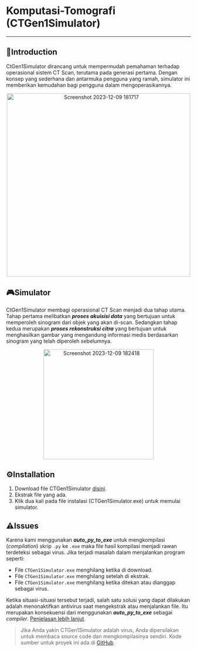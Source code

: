 # Komputasi-Tomografi (CTGen1Simulator)
---
## 📖Introduction
CtGen1Simulator dirancang untuk mempermudah pemahaman terhadap operasional sistem CT Scan, terutama pada generasi pertama. Dengan konsep yang sederhana dan antarmuka pengguna yang ramah, simulator ini memberikan kemudahan bagi pengguna dalam mengoperasikannya.

<p align="center">
  <img src="https://github.com/ahnafUB/Komputasi-Tomografi/assets/142992708/0e923c65-cca2-4784-aa1b-a59438c4463d" alt="Screenshot 2023-12-09 181717" width="500"/>
</p>

## 🎮Simulator
CtGen1Simulator membagi operasional CT Scan menjadi dua tahap utama. Tahap pertama melibatkan ***proses akuisisi data*** yang bertujuan untuk memperoleh sinogram dari objek yang akan di-scan. Sedangkan tahap kedua merupakan ***proses rekonstruksi citra*** yang bertujuan untuk menghasilkan gambar yang mengandung informasi medis berdasarkan sinogram yang telah diperoleh sebelumnya.

<p align="center">
  <img src="https://github.com/ahnafUB/Komputasi-Tomografi/assets/142992708/25cac70d-f4a6-451a-9778-da60fcccbbae" alt="Screenshot 2023-12-09 182418" width="300"/>
</p>

## ⚙️Installation
1. Download file CTGen1Simulator [disini](https://drive.google.com/drive/folders/1AKU3BCAgf2rRNRx34lLPEljR-QU5n2UT).
2. Ekstrak  file yang ada.
3. Klik dua kali pada file instalasi (CTGen1Simulator.exe) untuk memulai simulator.

## ⚠️Issues
Karena kami menggunakan ***auto_py_to_exe*** untuk mengkompilasi (_compilation_) skrip `.py` ke `.exe` maka file hasil kompilasi menjadi rawan terdeteksi sebagai virus. Jika terjadi masalah dalam menjalankan program seperti:

- File `CTGen1Simulator.exe` menghilang ketika di download.
- File `CTGen1Simulator.exe` menghilang setelah di ekstrak.
- File `CTGen1Simulator.exe` menghilang ketika ditekan atau dianggap sebagai virus.

Ketika situasi-situasi tersebut terjadi, salah satu solusi yang dapat dilakukan adalah menonaktifkan antivirus saat mengekstrak atau menjalankan file. Itu merupakan konsekuensi dari menggunakan ***auto_py_to_exe*** sebagai _compiler_. [Penjelasan lebih lanjut](https://nitratine.net/blog/post/issues-when-using-auto-py-to-exe/?utm_source=auto_py_to_exe&utm_medium=readme_link&utm_campaign=auto_py_to_exe_help#my-antivirus-detected-the-exe-as-a-virus).
> Jika Anda yakin CTGen1Simulator adalah virus, Anda dipersilakan untuk membaca source code dan mengkompilasinya sendiri. Kode sumber untuk proyek ini ada di [GitHub](https://github.com/ahnafUB/Komputasi-Tomografi/tree/main/CTGen1Simulator).
